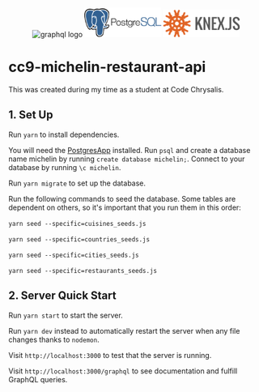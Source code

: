 <div align="center" style="padding-top: 10px;">
<img src="https://cdn-images-1.medium.com/max/1000/1*IvCDlfi3vQfgyKO1eFv4jA.png" alt="graphql logo" width="30%">
<img src="./images/postgresql.png" alt="postgres logo" width="30%" >
<img src="./images/knex.png" alt="knex logo" width="30%" >
</div>

# cc9-michelin-restaurant-api

This was created during my time as a student at Code Chrysalis.

## 1. Set Up

Run `yarn` to install dependencies.

You will need the [PostgresApp](https://postgresapp.com/) installed. Run `psql` and create a database name michelin by running `create database michelin;`. Connect to your database by running `\c michelin`.

Run `yarn migrate` to set up the database.

Run the following commands to seed the database. Some tables are dependent on others, so it's important that you run them in this order:

`yarn seed --specific=cuisines_seeds.js`

`yarn seed --specific=countries_seeds.js`

`yarn seed --specific=cities_seeds.js`

`yarn seed --specific=restaurants_seeds.js`

## 2. Server Quick Start

Run `yarn start` to start the server.

Run `yarn dev` instead to automatically restart the server when any file changes thanks to `nodemon`.

Visit `http://localhost:3000` to test that the server is running.

Visit `http://localhost:3000/graphql` to see documentation and fulfill GraphQL queries.
